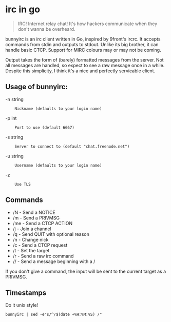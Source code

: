 # irc in go

>IRC! Internet relay chat! It's how hackers communicate when they don't wanna be overheard.

bunnyirc is an irc client written in Go, inspired by 9front's ircrc. It accepts commands from stdin and outputs to stdout. Unlike its big brother, it can handle basic CTCP. Support for MIRC colours may or may not be coming.

Output takes the form of (barely) formatted messages from the server. Not all messages are handled, so expect to see a raw message once in a while. Despite this simplicity, I think it's a nice and perfectly servicable client.


## Usage of bunnyirc:

  -n string

    	Nickname (defaults to your login name)

  -p int

    	Port to use (default 6667)

  -s string

    	Server to connect to (default "chat.freenode.net")

  -u string

    	Username (defaults to your login name)

  -z	
  
      	Use TLS

## Commands

- /N - Send a NOTICE
- /m - Send a PRIVMSG
- /me - Send a CTCP ACTION
- /j - Join a channel
- /q - Send QUIT with optional reason
- /n - Change nick
- /c - Send a CTCP request
- /t - Set the target
- /r - Send a raw irc command
- // - Send a message beginning with a /

If you don't give a command, the input will be sent to the current target as a PRIVMSG.

## Timestamps

Do it unix style!

    bunnyirc | sed -e"s/^/$(date +%H:%M:%S) /"
